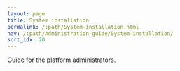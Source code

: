 ```yaml
---
layout: page
title: System installation
permalink: /:path/System-installation.html
nav: /:path/Administration-guide/System-installation/
sort_idx: 20
---
```


Guide for the platform administrators.
